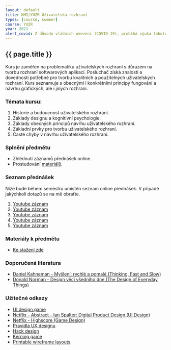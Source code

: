 ```yaml
---
layout: default
title: KMI/YUZR Uživatelská rozhraní
types: [course, summer]
course: YUZR
year: 2021
alert_covid: Z důvodu vládních omezení (COVID-19), probíhá výuka tohoto předmětu do odvolání online! Více informací níže.
---
```


## {{ page.title }}

Kurs je zaměřen na problematiku uživatelských rozhraní s důrazem na tvorbu rozhraní softwarových aplikací. Posluchač získá znalosti a dovednosti potřebné pro tvorbu kvalitních a použitelných uživatelských rozhraní. Kurs seznamuje s obecnými i konkrétními principy fungování a návrhu grafických, ale i jiných rozhraní. 

### Témata kursu:
1.	Historie a budoucnost uživatelského rozhraní. 
2.	Základy designu a kognitivní psychologie. 
3.	Základy obecných principů návrhu uživatelského rozhraní. 
4.	Základní prvky pro tvorbu uživatelského rozhraní. 
5.	Časté chyby v návrhu uživatelského rozhraní.

 ### Splnění předmětu
* Zhlédnutí záznamů přednášek online.
* Prostudování [materiálů](/teaching/skripta).

### Seznam přednášek
Níže bude během semestru umístěn seznam online přednášek. V případě jakýchkoli dotazů se na mě obraťte.

1. [Youtube záznam](https://youtu.be/GxwqltLjZyY)
2. [Youtube záznam](https://youtu.be/coWqDuQvxTg)
3. [Youtube záznam](https://youtu.be/BQ-x5I95wDI)
4. [Youtube záznam](https://youtu.be/rXvbXOLFf1Y)
5. [Youtube záznam](https://youtu.be/GP7k5FD--3k)

### Materiály k předmětu
* [Ke stažení zde](/teaching/skripta)

### Doporučená literatura
* [Daniel Kahneman - Myšlení: rychlé a pomalé (Thinking, Fast and Slow)](https://www.databazeknih.cz/knihy/mysleni-rychle-a-pomale-140504)
* [Donald Norman - Design věcí všedního dne (The Design of Everyday Things)](https://cs.qaz.wiki/wiki/The_Design_of_Everyday_Things)

### Užitečné odkazy

* [UI design game](https://cantunsee.space)
* [Netflix - Abstract - Ian Spalter: Digital Product Design (UI Design)](https://www.netflix.com/watch/80237097?trackId=200257859)
* [Netflix - Highscore (Game Design)](https://www.netflix.com/watch/81058575?trackId=254794450)
* [Pravidla UX designu](https://lawsofux.com)
* [Hack design](https://hackdesign.org)
* [Kerning game](https://type.method.ac)
* [Printable wireframe layouts](https://sneakpeekit.com)

